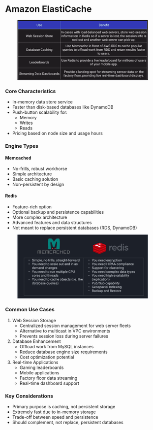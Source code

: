 # Amazon ElastiCache

<figure><img src="../../../../.gitbook/assets/image (29) (1).png" alt=""><figcaption></figcaption></figure>

### Core Characteristics

* In-memory data store service
* Faster than disk-based databases like DynamoDB
* Push-button scalability for:
  * Memory
  * Writes
  * Reads
* Pricing based on node size and usage hours

### Engine Types

#### Memcached

* No-frills, robust workhorse
* Simple architecture
* Basic caching solution
* Non-persistent by design

#### Redis

* Feature-rich option
* Optional backup and persistence capabilities
* More complex architecture
* Advanced features and data structures
* Not meant to replace persistent databases (RDS, DynamoDB)

<figure><img src="../../../../.gitbook/assets/image (1) (1) (1).png" alt=""><figcaption></figcaption></figure>

### Common Use Cases

1. Web Session Storage
   * Centralized session management for web server fleets
   * Alternative to multicast in VPC environments
   * Prevents session loss during server failures
2. Database Enhancement
   * Offload work from MySQL instances
   * Reduce database engine size requirements
   * Cost optimization potential
3. Real-time Applications
   * Gaming leaderboards
   * Mobile applications
   * Factory floor data streaming
   * Real-time dashboard support

### Key Considerations

* Primary purpose is caching, not persistent storage
* Extremely fast due to in-memory storage
* Trade-off between speed and persistence
* Should complement, not replace, persistent databases
